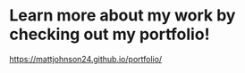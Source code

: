 # Learn more about my work by checking out my portfolio!

https://mattjohnson24.github.io/portfolio/
